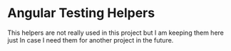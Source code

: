 # Angular Testing Helpers

This helpers are not really used in this project but I am keeping them here just In case I need them for another project in the future.
